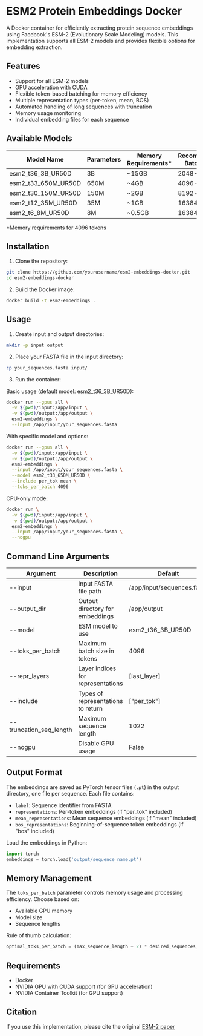 # ESM2 Protein Embeddings Docker

A Docker container for efficiently extracting protein sequence embeddings using Facebook's ESM-2 (Evolutionary Scale Modeling) models. This implementation supports all ESM-2 models and provides flexible options for embedding extraction.

## Features

- Support for all ESM-2 models
- GPU acceleration with CUDA
- Flexible token-based batching for memory efficiency
- Multiple representation types (per-token, mean, BOS)
- Automated handling of long sequences with truncation
- Memory usage monitoring
- Individual embedding files for each sequence

## Available Models

| Model Name | Parameters | Memory Requirements* | Recommended Batch Size |
|------------|------------|---------------------|----------------------|
| esm2_t36_3B_UR50D | 3B | ~15GB | 2048-4096 |
| esm2_t33_650M_UR50D | 650M | ~4GB | 4096-8192 |
| esm2_t30_150M_UR50D | 150M | ~2GB | 8192-16384 |
| esm2_t12_35M_UR50D | 35M | ~1GB | 16384+ |
| esm2_t6_8M_UR50D | 8M | ~0.5GB | 16384+ |

*Memory requirements for 4096 tokens

## Installation

1. Clone the repository:
```bash
git clone https://github.com/yourusername/esm2-embeddings-docker.git
cd esm2-embeddings-docker
```

2. Build the Docker image:
```bash
docker build -t esm2-embeddings .
```

## Usage

1. Create input and output directories:
```bash
mkdir -p input output
```

2. Place your FASTA file in the input directory:
```bash
cp your_sequences.fasta input/
```

3. Run the container:

Basic usage (default model: esm2_t36_3B_UR50D):
```bash
docker run --gpus all \
  -v $(pwd)/input:/app/input \
  -v $(pwd)/output:/app/output \
  esm2-embeddings \
  --input /app/input/your_sequences.fasta
```

With specific model and options:
```bash
docker run --gpus all \
  -v $(pwd)/input:/app/input \
  -v $(pwd)/output:/app/output \
  esm2-embeddings \
  --input /app/input/your_sequences.fasta \
  --model esm2_t33_650M_UR50D \
  --include per_tok mean \
  --toks_per_batch 4096
```

CPU-only mode:
```bash
docker run \
  -v $(pwd)/input:/app/input \
  -v $(pwd)/output:/app/output \
  esm2-embeddings \
  --input /app/input/your_sequences.fasta \
  --nogpu
```

## Command Line Arguments

| Argument | Description | Default |
|----------|-------------|---------|
| --input | Input FASTA file path | /app/input/sequences.fasta |
| --output_dir | Output directory for embeddings | /app/output |
| --model | ESM model to use | esm2_t36_3B_UR50D |
| --toks_per_batch | Maximum batch size in tokens | 4096 |
| --repr_layers | Layer indices for representations | [last_layer] |
| --include | Types of representations to return | ["per_tok"] |
| --truncation_seq_length | Maximum sequence length | 1022 |
| --nogpu | Disable GPU usage | False |

## Output Format

The embeddings are saved as PyTorch tensor files (`.pt`) in the output directory, one file per sequence. Each file contains:

- `label`: Sequence identifier from FASTA
- `representations`: Per-token embeddings (if "per_tok" included)
- `mean_representations`: Mean sequence embeddings (if "mean" included)
- `bos_representations`: Beginning-of-sequence token embeddings (if "bos" included)

Load the embeddings in Python:
```python
import torch
embeddings = torch.load('output/sequence_name.pt')
```

## Memory Management

The `toks_per_batch` parameter controls memory usage and processing efficiency. Choose based on:
- Available GPU memory
- Model size
- Sequence lengths

Rule of thumb calculation:
```python
optimal_toks_per_batch = (max_sequence_length + 2) * desired_sequences_per_batch
```

## Requirements

- Docker
- NVIDIA GPU with CUDA support (for GPU acceleration)
- NVIDIA Container Toolkit (for GPU support)

## Citation

If you use this implementation, please cite the original [ESM-2 paper](https://www.science.org/doi/10.1126/science.ade2574)